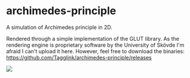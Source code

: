 # archimedes-principle
A simulation of Archimedes principle in 2D.

Rendered through a simple implementation of the GLUT library.
As the rendering engine is proprietary software by the University of Skövde I'm afraid I can't upload it here.
However, feel free to download the binaries: https://github.com/Tagglink/archimedes-principle/releases


![](https://puu.sh/FqSlq/016b984be2.gif)
